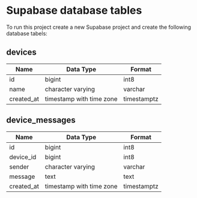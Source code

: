# Supabase database tables
To run this project create a new Supabase project and create the following database tabels:

## devices
|Name|Data Type|Format|
|-|-|-|
|id|bigint|int8|
|name|character varying|varchar|
|created_at|timestamp with time zone|timestamptz|

## device_messages
|Name|Data Type|Format|
|-|-|-|
|id|bigint|int8|
|device_id|bigint|int8|
|sender|character varying|varchar|
|message|text|text|
|created_at|timestamp with time zone|timestamptz|
